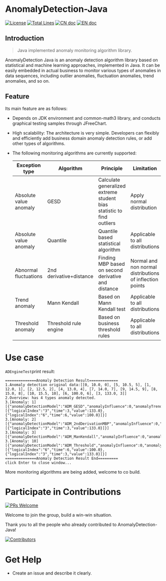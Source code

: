 # AnomalyDetection-Java

[![License](https://img.shields.io/badge/license-Apache%202-4EB1BA.svg?style=socialflat-square&)](https://www.apache.org/licenses/LICENSE-2.0.html)
[![Total Lines](https://img.shields.io/github/stars/algorithm-tools/AnomalyDetection-Java?style=socialflat-square&label=stars)](https://github.com/DataLinkDC/dinky/stargazers)
[![CN doc](https://img.shields.io/badge/文档-中文版-blue.svg?style=socialflat-square&)](README_zh_CN.md)
[![EN doc](https://img.shields.io/badge/document-English-blue.svg?style=socialflat-square&)](README.md)


## Introduction
> Java implemented anomaly monitoring algorithm library.

AnomalyDetection Java is an anomaly detection algorithm library based on statistical and machine learning approaches, implemented in Java. It can be easily embedded in actual business to monitor various types of anomalies in data sequences, including outlier anomalies, fluctuation anomalies, trend anomalies, and so on.

## Feature

Its main feature are as follows:

- Depends on JDK environment and common-math3 library, and conducts graphical testing samples through JFreeChart.
- High scalability: The architecture is very simple. Developers can flexibly and efficiently add business domain anomaly detection rules, or add other types of algorithms.
- The following monitoring algorithms are currently supported:

  |Exception type | Algorithm | Principle | Limitation|
  |----|----|----|----|
  |Absolute value anomaly | GESD | Calculate generalized extreme student bias statistic to find outliers | Apply normal distribution|
  |Absolute value anomaly | Quantile | Quantile based statistical algorithm | Applicable to all distributions|
  |Abnormal fluctuations | 2nd derivative+distance | Finding MBP based on second derivative and distance | Normal and non normal distributions of inflection points|
  |Trend anomaly | Mann Kendall | Based on Mann Kendall test | Applicable to all distributions|
  |Threshold anomaly | Threshold rule engine | Based on business threshold rules | Applicable to all distributions|


# Use case

`ADEngineTest`print result:
```text
==============Anomaly Detection Result=============
1.Anomaly detection original data:[[0, 10.0, 0], [5, 10.5, 5], [1, 12.0, 1], [2, 12.5, 2], [4, 13.0, 4], [7, 14.0, 7], [9, 14.5, 9], [8, 15.0, 8], [10, 15.5, 10], [6, 100.0, 6], [3, 133.0, 3]]
2.Overview: has 4 types anomaly detected.
3.[Anomaly: 1] [{"anomalyDetectionModel":"ADM_GESD","anomalyInfluence":0,"anomalyTrend":0,"anomalyType":1,"hasAnomaly":true,"normalRangeMax":0.0,"normalRangeMin":0.0,"seriesList":[{"logicalIndex":"3","time":3,"value":133.0},{"logicalIndex":"6","time":6,"value":100.0}]}]
3.[Anomaly: 2] [{"anomalyDetectionModel":"ADM_2ndDerivationMBP","anomalyInfluence":0,"anomalyTrend":0,"anomalyType":2,"hasAnomaly":true,"normalRangeMax":0.0,"normalRangeMin":0.0,"seriesList":[{"logicalIndex":"3","time":3,"value":133.0}]}]
3.[Anomaly: 3] [{"anomalyDetectionModel":"ADM_ManKendall","anomalyInfluence":0,"anomalyTrend":0,"anomalyType":3,"hasAnomaly":false}]
3.[Anomaly: 10] [{"anomalyDetectionModel":"ADM_Threshold","anomalyInfluence":0,"anomalyTrend":0,"anomalyType":10,"hasAnomaly":true,"normalRangeMax":19.75,"normalRangeMin":7.75,"seriesList":[{"logicalIndex":"6","time":6,"value":100.0},{"logicalIndex":"3","time":3,"value":133.0}]}]
==============Anomaly Detection Result End=========
click Enter to close window...
```
More monitoring algorithms are being added, welcome to co build.

# Participate in Contributions

[![PRs Welcome](https://img.shields.io/badge/PRs-welcome-brightgreen.svg?style=flat-square)](https://github.com/algorithm-tools/AnomalyDetection-Java/pulls)

Welcome to join the group, build a win-win situation.

Thank you to all the people who already contributed to AnomalyDetection-Java!

[![Contributors](https://contrib.rocks/image?repo=algorithm-tools/AnomalyDetection-Java)](https://github.com/algorithm-tools/AnomalyDetection-Java/graphs/contributors)


# Get Help

- Create an issue and describe it clearly.